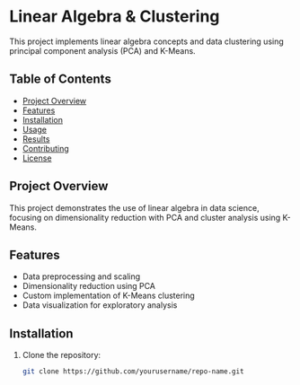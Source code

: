 # Linear Algebra & Clustering

This project implements linear algebra concepts and data clustering using principal component analysis (PCA) and K-Means.

## Table of Contents
- [Project Overview](#project-overview)
- [Features](#features)
- [Installation](#installation)
- [Usage](#usage)
- [Results](#results)
- [Contributing](#contributing)
- [License](#license)

## Project Overview
This project demonstrates the use of linear algebra in data science, focusing on dimensionality reduction with PCA and cluster analysis using K-Means.

## Features
- Data preprocessing and scaling
- Dimensionality reduction using PCA
- Custom implementation of K-Means clustering
- Data visualization for exploratory analysis

## Installation
1. Clone the repository:
   ```bash
   git clone https://github.com/yourusername/repo-name.git
